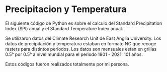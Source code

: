 # Precipitacion y Temperatura
El siguiente código de Python es sobre el calculo del Standard Precipitation Index (SPI) anual y el Standard Temperature Index anual.

Se utilizaron datos del Climate Research Unit de East Anglia University. Los datos de precipitación y temperatura estaban en formato NC que recoge rasters para distintos periodos. Los datos son mensuales estan en grillas 0.5° por 0.5° a nivel mundial para el periodo 1901 - 2021: 101 años.

Estos códigos fueron realizados totalmente por mi persona. 
